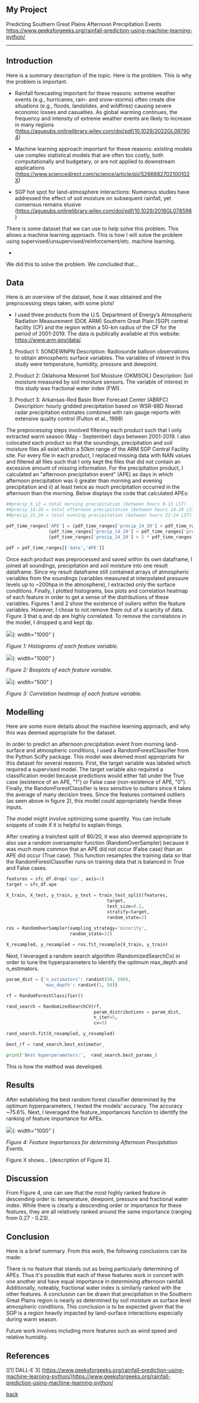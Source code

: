 ## My Project

Predicting Southern Great Plains Afternoon Precipitation Events
https://www.geeksforgeeks.org/rainfall-prediction-using-machine-learning-python/ 

***

## Introduction 

Here is a summary description of the topic. Here is the problem. This is why the problem is important.

- Rainfall forecasting important for these reasons: extreme weather events (e.g., hurricanes, rain- and snow-storms) often create dire situations (e.g., floods, landslides, and wildfires) causing severe economic losses and casualties. As global warming continues, the
frequency and intensity of extreme weather events are likely to increase in many regions (https://agupubs.onlinelibrary.wiley.com/doi/pdf/10.1029/2022GL097904) 
  
- Machine learning approach important for these reasons: existing models use complex statistical models that are often too costly, both computationally and budgetary, or are not applied to downstream applications (https://www.sciencedirect.com/science/article/pii/S266682702100102X)
  
- SGP hot spot for land-atmosphere interactions: Numerous studies have addressed the effect of soil moisture on
subsequent rainfall, yet consensus remains elusive (https://agupubs.onlinelibrary.wiley.com/doi/pdf/10.1029/2018GL078598) 

There is some dataset that we can use to help solve this problem. This allows a machine learning approach. This is how I will solve the problem using supervised/unsupervised/reinforcement/etc. machine learning.

- 

We did this to solve the problem. We concluded that...

## Data

Here is an overview of the dataset, how it was obtained and the preprocessing steps taken, with some plots!

- I used three products from the  U.S. Department of Energy’s Atmospheric Radiation Measurement (DOE ARM) Southern Great Plain (SGP) central facility (CF) and the region within a 50-km radius of the CF for the period of 2001-2019. The data is publically available at this website: https://www.arm.gov/data/. 

1) Product 1: SONDEWNPN
Description: Radiosonde balloon observations to obtain atmospheric surface variables. The variables of interest in this study were temperature, humidity, pressure and dewpoint.

2) Product 2: Oklahoma Mesonet Soil Moisture (OKMSOIL)
Description: Soil moisture measured by soil moisture sensors. The variable of interest in this study was fractional water index (FWI).

3) Product 3: Arkansas-Red Basin River Forecast Center (ABRFC)
Description: hourly gridded precipitation based on WSR-88D Nexrad radar precipitation estimates combined with rain gauge reports with extensive quality control (Fulton et al., 1998)


The preprocessing steps involved filtering each product such that I only extracted warm season (May - September) days between 2001-2019. I also colocated each product so that the soundings, precipitation and soil moisture files all exist within a 50km range of the ARM SGP Central Facility site. For every file in each product, I replaced missing data with NAN values and filtered all files such that I only kept the files that did not contain an excessive amount of missing information. For the precipitation product, I calculated an "afternoon precipitation event" (APE) as days in which afternoon precipitation was i) greater than morning and evening precipitation and ii) at least twice as much precipitation occurred in the afternoon than the morning. Below displays the code that calculated APEs:

```python
##precip_6_13 = total morning precipitation (between hours 6-13 LST)
##precip_14-20 = total afternoon precipitation (between hours 14-20 LST)
##precip_21_24 = total evening precipitation (between hours 21-24 LST)

pdf_time_ranges['APE'] = (pdf_time_ranges['precip_14_20'] > pdf_time_ranges['precip_6_13']) & \
                (pdf_time_ranges['precip_14_20'] > pdf_time_ranges['precip_21_24']) & \
                (pdf_time_ranges['precip_14_20'] > 2 * pdf_time_ranges['precip_6_13'])

pdf = pdf_time_ranges[['date','APE']]
```

Once each product was preprocessed and saved within its own dataframe, I joined all soundings, precipitation and soil moisture into one result dataframe. Since my result dataframe still contained arrays of atmospheric variables from the soundings (variables measured at interpolated pressure levels up to ~200hpa in the atmosphere), I extracted only the surface conditions. Finally, I plotted histograms, box plots and correlation heatmap of each feature in order to get a sense of the distributions of these variables. Figures 1 and 2 show the existence of ouliers within the feature variables. However, I chose to not remove them out of a scarcity of data. Figure 3 that q and dp are highly correlated. To remove the correlations in the model, I dropped q and kept dp.      

![](assets/IMG/features_histogram.png){: width="1000" }

*Figure 1: Histograms of each feature variable.*

![](assets/IMG/features_box.png){: width="1000" }

*Figure 2: Boxplots of each feature variable.*

![](assets/IMG/features_heatmap.png){: width="500" }

*Figure 3: Correlation heatmap of each feature variable.*


## Modelling

Here are some more details about the machine learning approach, and why this was deemed appropriate for the dataset. 

In order to predict an afternoon precipitation event from morning land-surface and atmospheric conditions, I used a RandomForestClassifier from the Python SciPy package. This model was deemed most appropriate for this dataset for several reasons. First, the target variable was labeled which required a supervised model. The target variable also required a classification model because predictions would either fall under the True case (existence of an APE, "1") or False case (non-existence of APE, "0"). Finally, the RandomForestClassifier is less sensitive to outliers since it takes the average of many decision trees. Since the features contained outliers (as seen above in figure 2), this model could appropriately handle these inputs.    

The model might involve optimizing some quantity. You can include snippets of code if it is helpful to explain things.

After creating a train/test split of 80/20, it was also deemed appropriate to also use a random oversampler function (RandomOverSampler) because it was much more common that an APE did not occur (False case) than an APE did occur (True case). This function resamples the training data so that the RandomForestClassifier runs on training data that is balanced in True and False cases. 

```python
features = sfc_df.drop('ape', axis=1)
target = sfc_df.ape

X_train, X_test, y_train, y_test = train_test_split(features,
                                      target,
                                      test_size=0.2,
                                      stratify=target,
                                      random_state=2)
 
ros = RandomOverSampler(sampling_strategy='minority',
                        random_state=22)

X_resampled, y_resampled = ros.fit_resample(X_train, y_train)
```

Next, I leveraged a random search algorithm (RandomizedSearchCv) in order to tune the hyperparameters to identify the optimum max_depth and n_estimators. 

```python
param_dist = {'n_estimators': randint(50, 500),
              'max_depth': randint(1, 50)} 

rf = RandomForestClassifier()

rand_search = RandomizedSearchCV(rf, 
                                 param_distributions = param_dist, 
                                 n_iter=5, 
                                 cv=5)

rand_search.fit(X_resampled, y_resampled)

best_rf = rand_search.best_estimator_

print('Best hyperparameters:',  rand_search.best_params_)
```

This is how the method was developed.

## Results

After establishing the best random forest classifier determined by the optimum hyperparameters, I tested the models' accuracy. The accuracy ~75.6%. Next, I leveraged the feature_importances function to identify the ranking of feature importance for APEs. 

![](assets/IMG/results.png){: width="1000" }

*Figure 4: Feature Importances for determining Afternoon Precipitation Events.*

Figure X shows... [description of Figure X].

## Discussion

From Figure 4, one can see that the most highly ranked feature in descending order is: temperature, dewpoint, pressure and fractional water index. While there is clearly a descending order or importance for these features, they are all relatively ranked around the same importance (ranging from 0.27 - 0.23).      

## Conclusion

Here is a brief summary. From this work, the following conclusions can be made:

There is no feature that stands out as being particularly determining of APEs. Thus it's possible that each of these features work in concert with one another and have equal importance in determining afternoon rainfall. Additionally, noteably, fractional water index is similarly ranked with the other features. A conclusion can be drawn that precipitation in the Southern Great Plains region is nearly as determined by soil moisture as surface level atmospheric conditions. This conclusion is to be expected given that the SGP is a region heavily impacted by land-surface interactions especially during warm season.  

Future work involves including more features such as wind speed and relative humidity. 

## References
[[1] DALL-E 3]
(https://www.geeksforgeeks.org/rainfall-prediction-using-machine-learning-python/)https://www.geeksforgeeks.org/rainfall-prediction-using-machine-learning-python/

[back](./)

